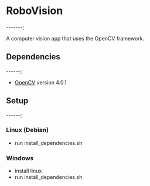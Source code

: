 # RoboVision
-------;

A computer vision app that uses the OpenCV framework.

## Dependencies
------;

* [OpenCV](https://github.com/opencv/opencv) version 4.0.1


## Setup
------;
### Linux (Debian)
* run install_dependencies.sh 

### Windows
* install linux
* run install_dependencies.sh
